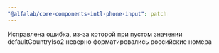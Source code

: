 ```yaml
---
"@alfalab/core-components-intl-phone-input": patch
---
```


Исправлена ошибка, из-за которой при пустом значении defaultCountryIso2 неверно форматировались российские номера
